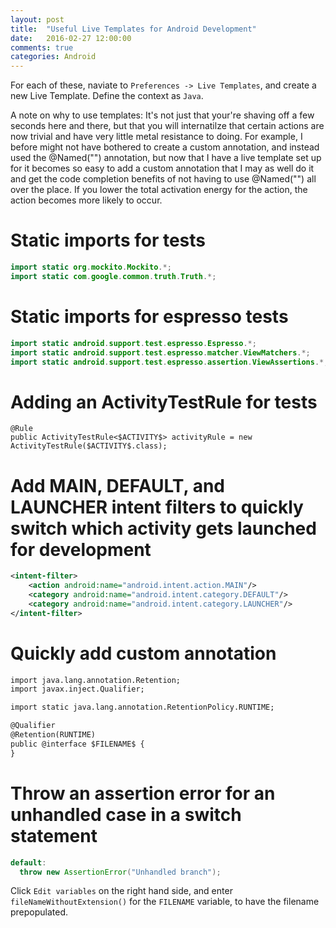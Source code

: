 ```yaml
---
layout: post
title:  "Useful Live Templates for Android Development"
date:   2016-02-27 12:00:00
comments: true
categories: Android
---
```


For each of these, naviate to `Preferences -> Live Templates`, and create a new Live Template. Define the context as `Java`.

A note on why to use templates: It's not just that your're shaving off a few seconds here and there, but that you will internatilze that certain actions are now trivial and have very little metal resistance to doing. For example, I before might not have bothered to create a custom annotation, and instead used the @Named("") annotation, but now that I have a live template set up for it becomes so easy to add a custom annotation that I may as well do it and get the code completion benefits of not having to use @Named("") all over the place. If you lower the total activation energy for the action, the action becomes more likely to occur.

# Static imports for tests

```java
import static org.mockito.Mockito.*;
import static com.google.common.truth.Truth.*;
```

# Static imports for espresso tests

```java
import static android.support.test.espresso.Espresso.*;
import static android.support.test.espresso.matcher.ViewMatchers.*;
import static android.support.test.espresso.assertion.ViewAssertions.*;
```

# Adding an ActivityTestRule for tests

```
@Rule
public ActivityTestRule<$ACTIVITY$> activityRule = new ActivityTestRule($ACTIVITY$.class);
```

# Add MAIN, DEFAULT, and LAUNCHER intent filters to quickly switch which activity gets launched for development

```xml
<intent-filter>
    <action android:name="android.intent.action.MAIN"/>
    <category android:name="android.intent.category.DEFAULT"/>
    <category android:name="android.intent.category.LAUNCHER"/>
</intent-filter>
```

# Quickly add custom annotation

```xml
import java.lang.annotation.Retention;
import javax.inject.Qualifier;

import static java.lang.annotation.RetentionPolicy.RUNTIME;

@Qualifier
@Retention(RUNTIME)
public @interface $FILENAME$ {
}
```

# Throw an assertion error for an unhandled case in a switch statement

```java
default:
  throw new AssertionError("Unhandled branch");
```

Click `Edit variables` on the right hand side, and enter `fileNameWithoutExtension()` for the `FILENAME` variable, to have the filename prepopulated.
